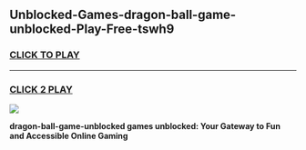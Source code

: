 
## Unblocked-Games-dragon-ball-game-unblocked-Play-Free-tswh9
<h3>
<a href="https://premium76.site?title=dragon-ball-game-unblocked&ref=23A">CLICK TO PLAY</a></h3>
<hr>

<h3>
<a href="https://premium76.site?title=dragon-ball-game-unblocked&ref=23A">CLICK 2 PLAY</a>
  
</h3>

<a href="https://premium76.site?title=dragon-ball-game-unblocked&ref=23A"><img src="https://clearcache.store/games.png"></a>


**dragon-ball-game-unblocked games unblocked: Your Gateway to Fun and Accessible Online Gaming**
